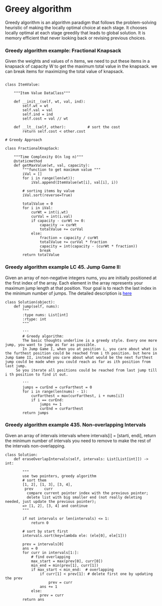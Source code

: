 
# Greey algorithm
Greedy algorithm is an algorithm paradigm that follows the problem-solving heuristic of making the locally optimal choice at each stage. It chooses locally optimal at each stage greedily that leads to global solution. It is  memory efficient that never looking back or revising previous choices.



### Greedy algorithm example: Fractional Knapsack
 Given the weights and values of n items, we need to put these items in a knapsack of capacity W to get the maximum total value in the knapsack. we can break items for maximizing the total value of knapsack.


```

class ItemValue:
 
    """Item Value DataClass"""
 
    def __init__(self, wt, val, ind):
        self.wt = wt
        self.val = val
        self.ind = ind
        self.cost = val // wt
 
    def __lt__(self, other):          # sort the cost
        return self.cost < other.cost
 
# Greedy Approach

class FractionalKnapSack:
 
    """Time Complexity O(n log n)"""
    @staticmethod
    def getMaxValue(wt, val, capacity):
        """function to get maximum value """
        iVal = []
        for i in range(len(wt)):
            iVal.append(ItemValue(wt[i], val[i], i))
 
        # sorting items by value
        iVal.sort(reverse=True)
 
        totalValue = 0
        for i in iVal:
            curWt = int(i.wt)
            curVal = int(i.val)
            if capacity - curWt >= 0:
                capacity -= curWt
                totalValue += curVal
            else:
                fraction = capacity / curWt
                totalValue += curVal * fraction
                capacity = int(capacity - (curWt * fraction))
                break
        return totalValue

```


### Greedy algorithm example LC 45. Jump Game II: 
Given an array of non-negative integers nums, you are initially positioned at the first index of the array. Each element in the array represents your maximum jump length at that position. Your goal is to reach the last index in the minimum number of jumps. The detailed description is [<span style="color:blue;"> here </span>](https://leetcode.com/problems/jump-game-ii/)


```
class Solution(object):
    def jump(self, nums):
        """
        :type nums: List[int]
        :rtype: int
        """
        
        '''
        # Greedy algorithm: 
        The basic thoughts underline is a greedy style. Every one more jump, you want to jump as far as possible.
        In Jump Game I, when you at position i, you care about what is the furthest position could be reached from i th position. but here in Jump Game II, instead you care about what would be the next furthest jump could be made when you could reach as far as ith position from last jump.
     So you iterate all positions could be reached from last jump till i th position to find it out.

        '''
        jumps = curEnd = curFarthest = 0
        for i in range(len(nums) - 1):
            curFarthest = max(curFarthest, i + nums[i])
            if i == curEnd:
                jumps += 1
                curEnd = curFarthest
        return jumps

```
### Greedy algorithm example 435. Non-overlapping Intervals
Given an array of intervals intervals where intervals[i] = [starti, endi], return the minimum number of intervals you need to remove to make the rest of the intervals non-overlapping.

```
class Solution:
    def eraseOverlapIntervals(self, intervals: List[List[int]]) -> int:
        
        """
        use two pointers, greedy algorithm
        # sort them
        [1, 2], [1, 3], [3, 4],
         prev     curr
          compare current pointer index with the previous pointer;
          delete list with big smaller end (not really deleting needed, just update the previous pointer);
        => [1, 2], [3, 4] and continue
        """

        if not intervals or len(intervals) <= 1:
            return 0

        # sort by start first
        intervals.sort(key=lambda ele: (ele[0], ele[1]))

        prev = intervals[0]
        ans = 0
        for curr in intervals[1:]:
            # find overlapping
            max_start = max(prev[0], curr[0])
            min_end = min(prev[1], curr[1])
            if max_start < min_end:  # overlapping
                if curr[1] < prev[1]: # delete first one by updating the prev
                    prev = curr
                ans += 1
            else:
                prev = curr
        return ans
```
